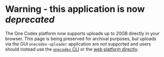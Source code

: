 # Warning - this application is now _deprecated_
The One Codex platform now supports uploads up to 20GB directly in your browser. This page is being preserved for archival purposes, but uploads via the GUI `onecodex-uploader` application are _not_ supported and users should instead use the [`onecodex` CLI](https://github.com/onecodex/onecodex) or the [web platform directly](https://app.onecodex.com).
